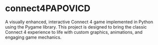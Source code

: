 # connect4PAPOVICD
A visually enhanced, interactive Connect 4 game implemented in Python using the Pygame library. This project is designed to bring the classic Connect 4 experience to life with custom graphics, animations, and engaging game mechanics.
